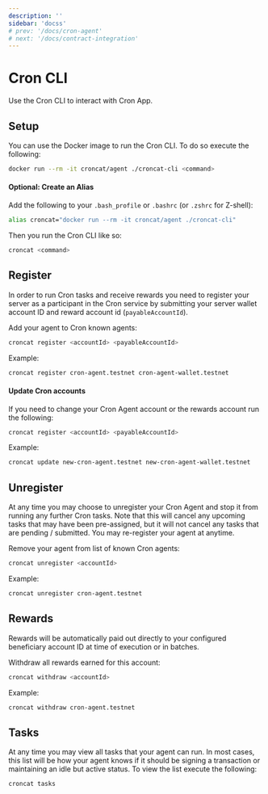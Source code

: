 ```yaml
---
description: ''
sidebar: 'docss'
# prev: '/docs/cron-agent'
# next: '/docs/contract-integration'
---
```


# Cron CLI

Use the Cron CLI to interact with Cron App.

## Setup

You can use the Docker image to run the Cron CLI. To do so execute the following:

```bash
docker run --rm -it croncat/agent ./croncat-cli <command>
```

#### Optional: Create an Alias
Add the following to your `.bash_profile` or `.bashrc` (or `.zshrc` for Z-shell):
```bash
alias croncat="docker run --rm -it croncat/agent ./croncat-cli"
```

Then you run the Cron CLI like so:

```bash
croncat <command>
```

## Register
 In order to run Cron tasks and receive rewards you need to register your server as a participant in the Cron service by submitting your server wallet account ID and reward account id (`payableAccountId`).

Add your agent to Cron known agents:
```bash
croncat register <accountId> <payableAccountId>
```

Example:
```bash
croncat register cron-agent.testnet cron-agent-wallet.testnet
```

#### Update Cron accounts
If you need to change your Cron Agent account or the rewards account run the following:

```bash
croncat register <accountId> <payableAccountId>
```

Example:
```bash
croncat update new-cron-agent.testnet new-cron-agent-wallet.testnet
```


## Unregister
At any time you may choose to unregister your Cron Agent and stop it from running any further Cron tasks. Note that this will cancel any upcoming tasks that may have been pre-assigned, but it will not cancel any tasks that are pending / submitted. You may re-register your agent at anytime.

Remove your agent from list of known Cron agents:
```bash
croncat unregister <accountId>
```

Example:
```bash
croncat unregister cron-agent.testnet
```

## Rewards
Rewards will be automatically paid out directly to your configured beneficiary account ID at time of execution or in batches.

Withdraw all rewards earned for this account:
```bash
croncat withdraw <accountId>
```

Example:
```bash
croncat withdraw cron-agent.testnet
```

## Tasks
At any time you may view all tasks that your agent can run. In most cases, this list will be how your agent knows if it should be signing a transaction or maintaining an idle but active status. To view the list execute the following:

```bash
croncat tasks
```
